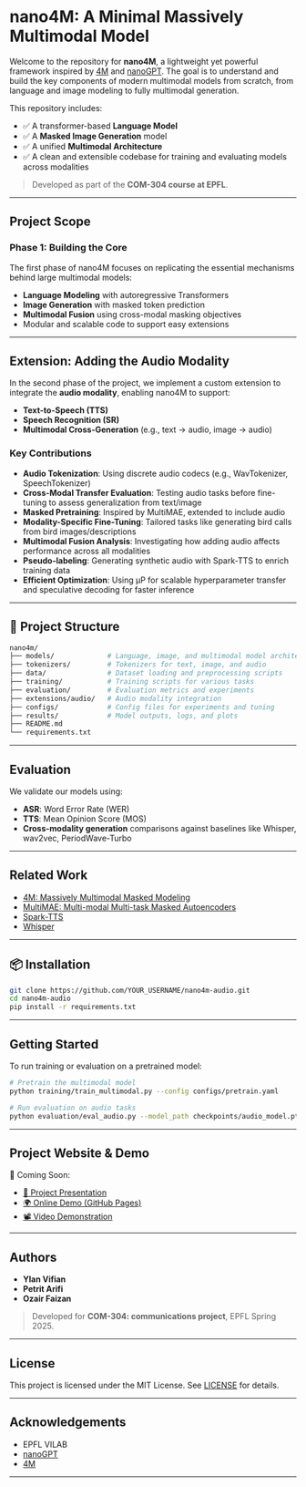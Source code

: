# nano4M: A Minimal Massively Multimodal Model

Welcome to the repository for **nano4M**, a lightweight yet powerful framework inspired by [4M](https://4m.epfl.ch/) and [nanoGPT](https://github.com/karpathy/nanoGPT). The goal is to understand and build the key components of modern multimodal models from scratch, from language and image modeling to fully multimodal generation.

This repository includes:

- ✅ A transformer-based **Language Model**
- ✅ A **Masked Image Generation** model
- ✅ A unified **Multimodal Architecture**
- ✅ A clean and extensible codebase for training and evaluating models across modalities

>  Developed as part of the **COM-304 course at EPFL**.

---

## Project Scope

### Phase 1: Building the Core

The first phase of nano4M focuses on replicating the essential mechanisms behind large multimodal models:

- **Language Modeling** with autoregressive Transformers
- **Image Generation** with masked token prediction
- **Multimodal Fusion** using cross-modal masking objectives
- Modular and scalable code to support easy extensions

---

## Extension: Adding the Audio Modality

In the second phase of the project, we implement a custom extension to integrate the **audio modality**, enabling nano4M to support:

-  **Text-to-Speech (TTS)**
-  **Speech Recognition (SR)**
-  **Multimodal Cross-Generation** (e.g., text → audio, image → audio)

###  Key Contributions

- **Audio Tokenization**: Using discrete audio codecs (e.g., WavTokenizer, SpeechTokenizer)
- **Cross-Modal Transfer Evaluation**: Testing audio tasks before fine-tuning to assess generalization from text/image
- **Masked Pretraining**: Inspired by MultiMAE, extended to include audio
- **Modality-Specific Fine-Tuning**: Tailored tasks like generating bird calls from bird images/descriptions
- **Multimodal Fusion Analysis**: Investigating how adding audio affects performance across all modalities
- **Pseudo-labeling**: Generating synthetic audio with Spark-TTS to enrich training data
- **Efficient Optimization**: Using µP for scalable hyperparameter transfer and speculative decoding for faster inference

---

## 📁 Project Structure

```bash
nano4m/
├── models/             # Language, image, and multimodal model architectures
├── tokenizers/         # Tokenizers for text, image, and audio
├── data/               # Dataset loading and preprocessing scripts
├── training/           # Training scripts for various tasks
├── evaluation/         # Evaluation metrics and experiments
├── extensions/audio/   # Audio modality integration
├── configs/            # Config files for experiments and tuning
├── results/            # Model outputs, logs, and plots
├── README.md
└── requirements.txt
```

---

## Evaluation

We validate our models using:

- **ASR**: Word Error Rate (WER)
- **TTS**: Mean Opinion Score (MOS)
- **Cross-modality generation** comparisons against baselines like Whisper, wav2vec, PeriodWave-Turbo

---

## Related Work

- [4M: Massively Multimodal Masked Modeling](https://arxiv.org/abs/2306.00989)
- [MultiMAE: Multi-modal Multi-task Masked Autoencoders](https://arxiv.org/abs/2204.01678)
- [Spark-TTS](https://arxiv.org/abs/2503.01710)
- [Whisper](https://openai.com/research/whisper)

---

## 📦 Installation

```bash
git clone https://github.com/YOUR_USERNAME/nano4m-audio.git
cd nano4m-audio
pip install -r requirements.txt
```

---

## Getting Started

To run training or evaluation on a pretrained model:

```bash
# Pretrain the multimodal model
python training/train_multimodal.py --config configs/pretrain.yaml

# Run evaluation on audio tasks
python evaluation/eval_audio.py --model_path checkpoints/audio_model.pt
```

---

## Project Website & Demo

🚧 Coming Soon:
- [🔗 Project Presentation](#)
- [🌍 Online Demo (GitHub Pages)](#)
- [📽️ Video Demonstration](#)

---

## Authors

- **Ylan Vifian**  
- **Petrit Arifi**  
- **Ozair Faizan**  

> Developed for **COM-304: communications project**, EPFL Spring 2025.

---

## License

This project is licensed under the MIT License. See [LICENSE](LICENSE) for details.

---

## Acknowledgements

- EPFL VILAB
- [nanoGPT](https://github.com/karpathy/nanoGPT)
- [4M](https://4m.epfl.ch/)

---